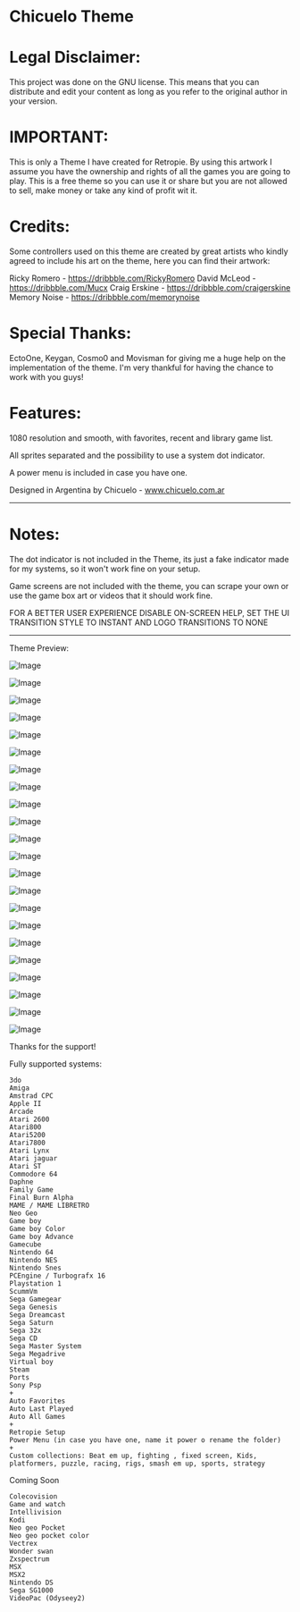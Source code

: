 # Chicuelo Theme

# Legal Disclaimer:

This project was done on the GNU license. This means that you can distribute and edit your content as long as you refer to the original author in your version.


# IMPORTANT:

This is only a Theme I have created for Retropie. By using this artwork I assume you have the ownership and rights of all the games you are going to play. This is a free theme so you can use it or share but you are not allowed to sell, make money or take any kind of profit wit it.


# Credits:
Some controllers used on this theme are created by great artists who kindly agreed to include his art on the theme, here you can find their artwork:

Ricky Romero - https://dribbble.com/RickyRomero
David McLeod - https://dribbble.com/Mucx
Craig Erskine - https://dribbble.com/craigerskine
Memory Noise - https://dribbble.com/memorynoise

# Special Thanks:

EctoOne, Keygan, Cosmo0 and Movisman for giving me a huge help on the implementation of the theme. I'm very thankful for having the chance to work with you guys!


# Features:

1080 resolution and smooth, with favorites, recent and library game list.

All sprites separated and the possibility to use a system dot indicator.

A power menu is included in case you have one.


Designed in Argentina by Chicuelo - www.chicuelo.com.ar


------------------------------------------------------------------------------------------------------------------------------------------

# Notes:

The dot indicator is not included in the Theme, its just a fake indicator made for my systems, so it won't work fine on your setup.

Game screens are not included with the theme, you can scrape your own or use the game box art or videos that it should work fine.

FOR A BETTER USER EXPERIENCE DISABLE ON-SCREEN HELP, SET THE UI TRANSITION STYLE TO INSTANT AND LOGO TRANSITIONS TO NONE


------------------------------------------------------------------------------------------------------------------------------------------



Theme Preview:

![Image](https://mir-s3-cdn-cf.behance.net/project_modules/max_1200/de6a6e56793299.5a901e871f4d6.jpg)

![Image](https://mir-s3-cdn-cf.behance.net/project_modules/max_1200/077cf556793299.5a901e871b78d.jpg)

![Image](https://mir-s3-cdn-cf.behance.net/project_modules/max_1200/1c7d1f56793299.5a901e871c02c.jpg)

![Image](https://mir-s3-cdn-cf.behance.net/project_modules/max_1200/762a7356793299.5a901e871c41f.jpg)

![Image](https://mir-s3-cdn-cf.behance.net/project_modules/max_1200/393c5056793299.5a901e871d3ea.jpg)

![Image](https://mir-s3-cdn-cf.behance.net/project_modules/max_1200/788da956793299.5a901e871fb25.jpg)

![Image](https://mir-s3-cdn-cf.behance.net/project_modules/max_1200/15e02556793299.5a901e871b26a.jpg)

![Image](https://mir-s3-cdn-cf.behance.net/project_modules/max_1200/b391d456793299.5a901e871af73.jpg)

![Image](https://mir-s3-cdn-cf.behance.net/project_modules/max_1200/9bb07756793299.5a901e871e638.jpg)

![Image](https://mir-s3-cdn-cf.behance.net/project_modules/max_1200/c70daf56793299.5a901e871da4a.jpg)

![Image](https://mir-cdn.behance.net/v1/rendition/project_modules/max_1200/4951b556793299.5a9db48b72883.jpg)

![Image](https://mir-s3-cdn-cf.behance.net/project_modules/max_1200/ca807456793299.5aa08aa365b7f.jpg)

![Image](https://mir-cdn.behance.net/v1/rendition/project_modules/max_1200/d0637656793299.5aac57bbc04ce.jpg)

![Image](https://mir-cdn.behance.net/v1/rendition/project_modules/max_1200/32f47e56793299.5a9ebd73b9482.jpg)

![Image](https://mir-cdn.behance.net/v1/rendition/project_modules/max_1200/96d39956793299.5a9db48b738d9.jpg)

![Image](https://mir-cdn.behance.net/v1/rendition/project_modules/max_1200/c61c9156793299.5a9db48b72d42.jpg)

![Image](https://mir-cdn.behance.net/v1/rendition/project_modules/max_1200/c7ae4256793299.5a9ebd73b99f7.jpg)

![Image](https://mir-s3-cdn-cf.behance.net/project_modules/max_1200/6a10f156793299.5a901e871eb31.jpg)

![Image](https://mir-cdn.behance.net/v1/rendition/project_modules/max_1200/3fbcce56793299.5a9ebd73b9dfb.jpg)

![Image](https://mir-s3-cdn-cf.behance.net/project_modules/max_1200/5e512056793299.59bc6315a87d6.jpg)

![Image](https://mir-s3-cdn-cf.behance.net/project_modules/max_1200/99206456793299.59bc6315a8a85.jpg)

![Image](https://mir-s3-cdn-cf.behance.net/project_modules/max_1200/17f18c56793299.59bc6315a8e31.jpg)


Thanks for the support!


Fully supported systems:

```
3do
Amiga
Amstrad CPC
Apple II
Arcade
Atari 2600
Atari800
Atari5200
Atari7800
Atari Lynx
Atari jaguar
Atari ST
Commodore 64
Daphne
Family Game
Final Burn Alpha
MAME / MAME LIBRETRO
Neo Geo
Game boy
Game boy Color
Game boy Advance
Gamecube
Nintendo 64
Nintendo NES
Nintendo Snes
PCEngine / Turbografx 16
Playstation 1
ScummVm
Sega Gamegear
Sega Genesis
Sega Dreamcast
Sega Saturn
Sega 32x
Sega CD
Sega Master System
Sega Megadrive
Virtual boy
Steam
Ports
Sony Psp
+
Auto Favorites
Auto Last Played
Auto All Games
+
Retropie Setup
Power Menu (in case you have one, name it power o rename the folder)
+
Custom collections: Beat em up, fighting , fixed screen, Kids, platformers, puzzle, racing, rigs, smash em up, sports, strategy

```

Coming Soon

```
Colecovision
Game and watch
Intellivision
Kodi
Neo geo Pocket
Neo geo pocket color
Vectrex
Wonder swan
Zxspectrum
MSX
MSX2
Nintendo DS
Sega SG1000
VideoPac (Odyseey2)

```